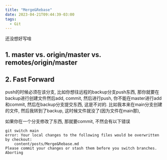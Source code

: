 ```yaml
---
title: "Merge&Rebase"
date: 2023-04-21T09:44:39-03:00
tags:
  - Git
---
```


还没想好写啥

<!-- more -->

## 1. master vs. origin/master vs. remotes/origin/master

 





## 2. Fast Forward





push的时候必须在该分支, 比如你想往远程的backup分支push东西, 那你就要在backup进行创建文件然后add, commit, 然后进行push, 你不能在master进行add和commit, 然后在backup分支提交东西, 这是不对的. 比如我本来在main分支创建的文件, 然后我转到了backup, 这时候文件就没了(因为文件在main那), 



如果你在一个分支修改了东西, 那就要commit, 不然会有以下错误

```
git switch main 
error: Your local changes to the following files would be overwritten by checkout:
	content/posts/Merge&Rebase.md
Please commit your changes or stash them before you switch branches.
Aborting
```

